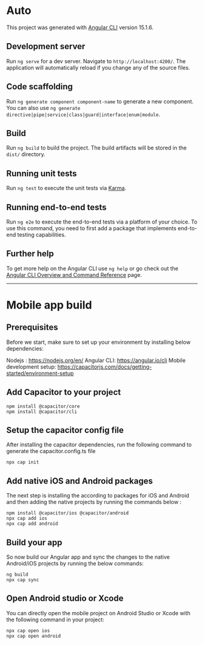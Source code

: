 # Auto

This project was generated with [Angular CLI](https://github.com/angular/angular-cli) version 15.1.6.

## Development server

Run `ng serve` for a dev server. Navigate to `http://localhost:4200/`. The application will automatically reload if you change any of the source files.

## Code scaffolding

Run `ng generate component component-name` to generate a new component. You can also use `ng generate directive|pipe|service|class|guard|interface|enum|module`.

## Build

Run `ng build` to build the project. The build artifacts will be stored in the `dist/` directory.

## Running unit tests

Run `ng test` to execute the unit tests via [Karma](https://karma-runner.github.io).

## Running end-to-end tests

Run `ng e2e` to execute the end-to-end tests via a platform of your choice. To use this command, you need to first add a package that implements end-to-end testing capabilities.

## Further help

To get more help on the Angular CLI use `ng help` or go check out the [Angular CLI Overview and Command Reference](https://angular.io/cli) page.

---

# Mobile app build

## Prerequisites
Before we start, make sure to set up your environment by installing below dependencies:

Nodejs : https://nodejs.org/en/
Angular CLI: https://angular.io/cli
Mobile development setup: https://capacitorjs.com/docs/getting-started/environment-setup

## Add Capacitor to your project

```
npm install @capacitor/core
npm install @capacitor/cli
```

## Setup the capacitor config file
After installing the capacitor dependencies, run the following command to generate the capacitor.config.ts file

```
npx cap init
```

## Add native iOS and Android packages
The next step is installing the according to packages for iOS and Android and then adding the native projects by running the commands below :

```
npm install @capacitor/ios @capacitor/android
npx cap add ios
npx cap add android
```

## Build your app
So now build our Angular app and sync the changes to the native Android/iOS projects by running the below commands:

```
ng build
npx cap sync
```

## Open Android studio or Xcode
You can directly open the mobile project on Android Studio or Xcode with the following command in your project:

```
npx cap open ios
npx cap open android
```